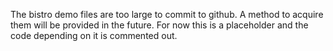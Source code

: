 The bistro demo files are too large to commit to github. A method to acquire them will be provided in the future.
For now this is a placeholder and the code depending on it is commented out.